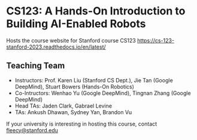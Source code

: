 # CS123: A Hands-On Introduction to Building AI-Enabled Robots
Hosts the course website for Stanford course CS123 https://cs-123-stanford-2023.readthedocs.io/en/latest/

## Teaching Team
- Instructors: Prof. Karen Liu (Stanford CS Dept.), Jie Tan (Google DeepMind), Stuart Bowers (Hands-On Robotics)
- Co-Intructors: Wenhao Yu (Google DeepMind), Tingnan Zhang (Google DeepMind)
- Head TAs: Jaden Clark, Gabrael Levine
- TAs: Ankush Dhawan, Sydney Yan, Brandon Vu


If your university is interesting in hosting this course, contact fleecy@stanford.edu 
